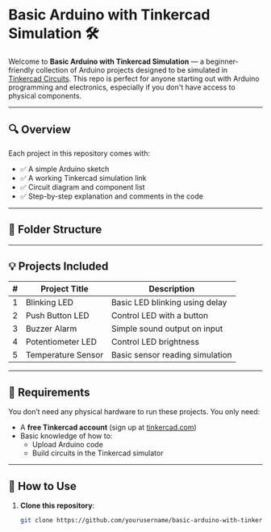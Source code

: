 # Basic Arduino with Tinkercad Simulation 🛠️

Welcome to **Basic Arduino with Tinkercad Simulation** — a beginner-friendly collection of Arduino projects designed to be simulated in [Tinkercad Circuits](https://www.tinkercad.com/). This repo is perfect for anyone starting out with Arduino programming and electronics, especially if you don't have access to physical components.

---

## 🔍 Overview

Each project in this repository comes with:
- ✅ A simple Arduino sketch
- ✅ A working Tinkercad simulation link
- ✅ Circuit diagram and component list
- ✅ Step-by-step explanation and comments in the code

---

## 📁 Folder Structure


---

## 💡 Projects Included

| #  | Project Title         | Description                        |
|----|------------------------|------------------------------------|
| 1  | Blinking LED           | Basic LED blinking using delay     |
| 2  | Push Button LED        | Control LED with a button          |
| 3  | Buzzer Alarm           | Simple sound output on input       |
| 4  | Potentiometer LED      | Control LED brightness             |
| 5  | Temperature Sensor     | Basic sensor reading simulation    |

---

## 🔧 Requirements

You don’t need any physical hardware to run these projects. You only need:

- A **free Tinkercad account** (sign up at [tinkercad.com](https://www.tinkercad.com/))
- Basic knowledge of how to:
  - Upload Arduino code
  - Build circuits in the Tinkercad simulator

---

## 🚀 How to Use

1. **Clone this repository**:
   ```bash
   git clone https://github.com/yourusername/basic-arduino-with-tinkercad-simulation.git
